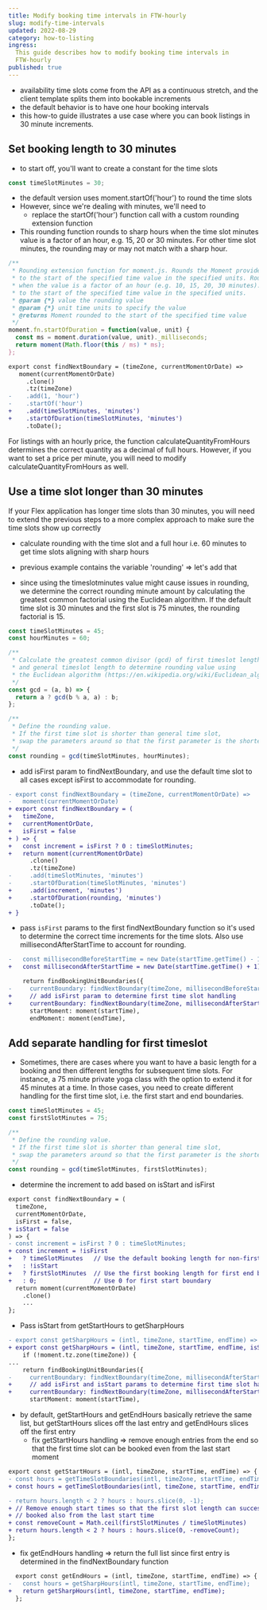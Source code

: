 ```yaml
---
title: Modify booking time intervals in FTW-hourly
slug: modify-time-intervals
updated: 2022-08-29
category: how-to-listing
ingress:
  This guide describes how to modify booking time intervals in
  FTW-hourly
published: true
---
```


- availability time slots come from the API as a continuous stretch, and
  the client template splits them into bookable increments
- the default behavior is to have one hour booking intervals
- this how-to guide illustrates a use case where you can book listings
  in 30 minute increments.

## Set booking length to 30 minutes

- to start off, you'll want to create a constant for the time slots

```js
const timeSlotMinutes = 30;
```

- the default version uses moment.startOf('hour') to round the time
  slots
- However, since we're dealing with minutes, we'll need to
  - replace the startOf('hour') function call with a custom rounding
    extension function
- This rounding function rounds to sharp hours when the time slot
  minutes value is a factor of an hour, e.g. 15, 20 or 30 minutes. For
  other time slot minutes, the rounding may or may not match with a
  sharp hour.

```js
/**
 * Rounding extension function for moment.js. Rounds the Moment provided by the context
 * to the start of the specified time value in the specified units. Rounds to sharp hours
 * when the value is a factor of an hour (e.g. 10, 15, 20, 30 minutes).
 * to the start of the specified time value in the specified units.
 * @param {*} value the rounding value
 * @param {*} unit time units to specify the value
 * @returns Moment rounded to the start of the specified time value
 */
moment.fn.startOfDuration = function(value, unit) {
  const ms = moment.duration(value, unit)._milliseconds;
  return moment(Math.floor(this / ms) * ms);
};
```

```diff
export const findNextBoundary = (timeZone, currentMomentOrDate) =>
   moment(currentMomentOrDate)
     .clone()
     .tz(timeZone)
-    .add(1, 'hour')
-    .startOf('hour')
+    .add(timeSlotMinutes, 'minutes')
+    .startOfDuration(timeSlotMinutes, 'minutes')
     .toDate();
```

For listings with an hourly price, the function
calculateQuantityFromHours determines the correct quantity as a decimal
of full hours. However, if you want to set a price per minute, you will
need to modify calculateQuantityFromHours as well.

## Use a time slot longer than 30 minutes

If your Flex application has longer time slots than 30 minutes, you will
need to extend the previous steps to a more complex approach to make
sure the time slots show up correctly

- calculate rounding with the time slot and a full hour i.e. 60 minutes
  to get time slots aligning with sharp hours

- previous example contains the variable 'rounding' => let's add that
- since using the timeslotminutes value might cause issues in rounding,
  we determine the correct rounding minute amount by calculating the
  greatest common factorial using the Euclidean algorithm. If the
  default time slot is 30 minutes and the first slot is 75 minutes, the
  rounding factorial is 15.

```js
const timeSlotMinutes = 45;
const hourMinutes = 60;

/**
 * Calculate the greatest common divisor (gcd) of first timeslot length
 * and general timeslot length to determine rounding value using
 * the Euclidean algorithm (https://en.wikipedia.org/wiki/Euclidean_algorithm).
 */
const gcd = (a, b) => {
  return a ? gcd(b % a, a) : b;
};

/**
 * Define the rounding value.
 * If the first time slot is shorter than general time slot,
 * swap the parameters around so that the first parameter is the shorter one
 */
const rounding = gcd(timeSlotMinutes, hourMinutes);
```

- add isFirst param to findNextBoundary, and use the default time slot
  to all cases except isFirst to accommodate for rounding.

```diff
- export const findNextBoundary = (timeZone, currentMomentOrDate) =>
-   moment(currentMomentOrDate)
+ export const findNextBoundary = (
+   timeZone,
+   currentMomentOrDate,
+   isFirst = false
+ ) => {
+   const increment = isFirst ? 0 : timeSlotMinutes;
+   return moment(currentMomentOrDate)
      .clone()
      .tz(timeZone)
-     .add(timeSlotMinutes, 'minutes')
-     .startOfDuration(timeSlotMinutes, 'minutes')
+     .add(increment, 'minutes')
+     .startOfDuration(rounding, 'minutes')
      .toDate();
+ }
```

- pass `isFirst` params to the first findNextBoundary function so it's
  used to determine the correct time increments for the time slots. Also
  use millisecondAfterStartTime to account for rounding.

```diff
-   const millisecondBeforeStartTime = new Date(startTime.getTime() - 1);
+   const millisecondAfterStartTime = new Date(startTime.getTime() + 1)

    return findBookingUnitBoundaries({
-     currentBoundary: findNextBoundary(timeZone, millisecondBeforeStartTime),
+     // add isFirst param to determine first time slot handling
+     currentBoundary: findNextBoundary(timeZone, millisecondAfterStartTime, true),
      startMoment: moment(startTime),
      endMoment: moment(endTime),
```

## Add separate handling for first timeslot

- Sometimes, there are cases where you want to have a basic length for a
  booking and then different lengths for subsequent time slots. For
  instance, a 75 minute private yoga class with the option to extend it
  for 45 minutes at a time. In those cases, you need to create different
  handling for the first time slot, i.e. the first start and end
  boundaries.

```js
const timeSlotMinutes = 45;
const firstSlotMinutes = 75;

/**
 * Define the rounding value.
 * If the first time slot is shorter than general time slot,
 * swap the parameters around so that the first parameter is the shorter one
 */
const rounding = gcd(timeSlotMinutes, firstSlotMinutes);
```

- determine the increment to add based on isStart and isFirst

```diff
export const findNextBoundary = (
  timeZone,
  currentMomentOrDate,
  isFirst = false,
+ isStart = false
) => {
- const increment = isFirst ? 0 : timeSlotMinutes;
+ const increment = !isFirst
+   ? timeSlotMinutes   // Use the default booking length for non-first slots
+   : !isStart
+   ? firstSlotMinutes  // Use the first booking length for first end boundary
+   : 0;                // Use 0 for first start boundary
  return moment(currentMomentOrDate)
    .clone()
    ...
};
```

- Pass isStart from getStartHours to getSharpHours

```diff
- export const getSharpHours = (intl, timeZone, startTime, endTime) => {
+ export const getSharpHours = (intl, timeZone, startTime, endTime, isStart = false) => {
    if (!moment.tz.zone(timeZone)) {
...
    return findBookingUnitBoundaries({
-     currentBoundary: findNextBoundary(timeZone, millisecondAfterStartTime, true)
+     // add isFirst and isStart params to determine first time slot handling
+     currentBoundary: findNextBoundary(timeZone, millisecondAfterStartTime, true, isStart),
      startMoment: moment(startTime),

```

- by default, getStartHours and getEndHours basically retrieve the same
  list, but getStartHours slices off the last entry and getEndHours
  slices off the first entry
  - fix getStartHours handling => remove enough entries from the end so
    that the first time slot can be booked even from the last start
    moment

```diff
export const getStartHours = (intl, timeZone, startTime, endTime) => {
- const hours = getTimeSlotBoundaries(intl, timeZone, startTime, endTime);
+ const hours = getTimeSlotBoundaries(intl, timeZone, startTime, endTime, true);

- return hours.length < 2 ? hours : hours.slice(0, -1);
+ // Remove enough start times so that the first slot length can successfully be
+ // booked also from the last start time
+ const removeCount = Math.ceil(firstSlotMinutes / timeSlotMinutes)
+ return hours.length < 2 ? hours : hours.slice(0, -removeCount);
};
```

- fix getEndHours handling => return the full list since first entry is
  determined in the findNextBoundary function

```diff
  export const getEndHours = (intl, timeZone, startTime, endTime) => {
-   const hours = getSharpHours(intl, timeZone, startTime, endTime);
+   return getSharpHours(intl, timeZone, startTime, endTime);
  };
```
